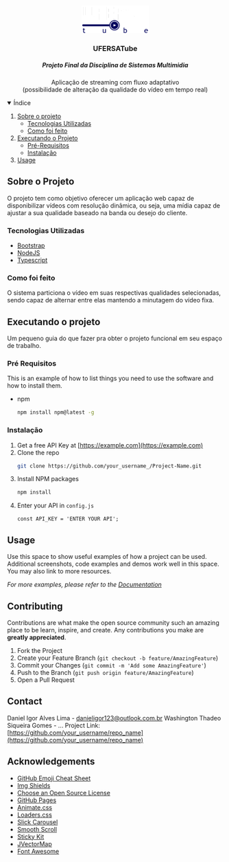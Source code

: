 
<p align="center">
  <a href="https://github.com/othneildrew/Best-README-Template">
    <img src="build/public/img/logo.png" alt="Logo" width="157" height="64">
  </a>

  <h3 align="center">UFERSATube</h3>
  
  <h5 align="center">Projeto Final da Disciplina de Sistemas Multimidia</h5>

  <p align="center">
    Aplicação de streaming com fluxo
    adaptativo <br /> (possibilidade de alteração da
    qualidade do vídeo em tempo real)
    
  </p>
</p>


<!-- TABLE OF CONTENTS -->
<details open="open">
    <summary>Índice</summary>
    <ol>
      <li>
        <a href="#sobre-o-projeto">Sobre o projeto</a>
        <ul>
          <li><a href="#tecnologias-utilizadas">Tecnologias Utilizadas</a></li>
          <li><a href="#como-foi-feito">Como foi feito</a></li>
        </ul>
      </li>
      <li>
        <a href="#executando-o-projeto">Executando o Projeto</a>
        <ul>
          <li><a href="#pré-requisitos">Pré-Requisitos</a></li>
          <li><a href="#instalação">Instalação</a></li>
        </ul>
      </li>
      <li><a href="#usage">Usage</a></li>
    </ol>
  </details>

  <!-- ABOUT THE PROJECT -->
## Sobre o Projeto

O projeto tem como objetivo oferecer um aplicação web capaz de disponibilizar vídeos com resolução dinâmica, ou seja, uma mídia capaz de ajustar a sua qualidade baseado na banda ou desejo do cliente.

### Tecnologias Utilizadas

* [Bootstrap](https://getbootstrap.com)
* [NodeJS](https://nodejs.org/)
* [Typescript](https://www.typescriptlang.org/)

### Como foi feito

O sistema particiona o vídeo em suas respectivas qualidades selecionadas, sendo capaz de alternar entre elas mantendo a minutagem do vídeo fixa.

<!-- GETTING STARTED -->
## Executando o projeto

Um pequeno guia do que fazer pra obter o projeto funcional em seu espaço de trabalho.

### Pré Requisitos

This is an example of how to list things you need to use the software and how to install them.
* npm
  ```sh
  npm install npm@latest -g
  ```

### Instalação

1. Get a free API Key at [https://example.com](https://example.com)
2. Clone the repo
   ```sh
   git clone https://github.com/your_username_/Project-Name.git
   ```
3. Install NPM packages
   ```sh
   npm install
   ```
4. Enter your API in `config.js`
   ```JS
   const API_KEY = 'ENTER YOUR API';
   ```

<!-- USAGE EXAMPLES -->
## Usage

Use this space to show useful examples of how a project can be used. Additional screenshots, code examples and demos work well in this space. You may also link to more resources.

_For more examples, please refer to the [Documentation](https://example.com)_

<!-- CONTRIBUTING -->
## Contributing

Contributions are what make the open source community such an amazing place to be learn, inspire, and create. Any contributions you make are **greatly appreciated**.

1. Fork the Project
2. Create your Feature Branch (`git checkout -b feature/AmazingFeature`)
3. Commit your Changes (`git commit -m 'Add some AmazingFeature'`)
4. Push to the Branch (`git push origin feature/AmazingFeature`)
5. Open a Pull Request

<!-- CONTACT -->
## Contact

Daniel Igor Alves Lima - danieligor123@outlook.com.br
Washington Thadeo Siqueira Gomes - ...
Project Link: [https://github.com/your_username/repo_name](https://github.com/your_username/repo_name)



<!-- ACKNOWLEDGEMENTS -->
## Acknowledgements
* [GitHub Emoji Cheat Sheet](https://www.webpagefx.com/tools/emoji-cheat-sheet)
* [Img Shields](https://shields.io)
* [Choose an Open Source License](https://choosealicense.com)
* [GitHub Pages](https://pages.github.com)
* [Animate.css](https://daneden.github.io/animate.css)
* [Loaders.css](https://connoratherton.com/loaders)
* [Slick Carousel](https://kenwheeler.github.io/slick)
* [Smooth Scroll](https://github.com/cferdinandi/smooth-scroll)
* [Sticky Kit](http://leafo.net/sticky-kit)
* [JVectorMap](http://jvectormap.com)
* [Font Awesome](https://fontawesome.com)

<!-- MARKDOWN LINKS & IMAGES -->
<!-- https://www.markdownguide.org/basic-syntax/#reference-style-links -->
[contributors-shield]: https://img.shields.io/github/contributors/othneildrew/Best-README-Template.svg?style=for-the-badge
[contributors-url]: https://github.com/othneildrew/Best-README-Template/graphs/contributors
[forks-shield]: https://img.shields.io/github/forks/othneildrew/Best-README-Template.svg?style=for-the-badge
[forks-url]: https://github.com/othneildrew/Best-README-Template/network/members
[stars-shield]: https://img.shields.io/github/stars/othneildrew/Best-README-Template.svg?style=for-the-badge
[stars-url]: https://github.com/othneildrew/Best-README-Template/stargazers
[issues-shield]: https://img.shields.io/github/issues/othneildrew/Best-README-Template.svg?style=for-the-badge
[issues-url]: https://github.com/othneildrew/Best-README-Template/issues
[license-shield]: https://img.shields.io/github/license/othneildrew/Best-README-Template.svg?style=for-the-badge
[license-url]: https://github.com/othneildrew/Best-README-Template/blob/master/LICENSE.txt
[linkedin-shield]: https://img.shields.io/badge/-LinkedIn-black.svg?style=for-the-badge&logo=linkedin&colorB=555
[linkedin-url]: https://linkedin.com/in/othneildrew
[login-screenshot]: build/public/img/screenshot-login.png
